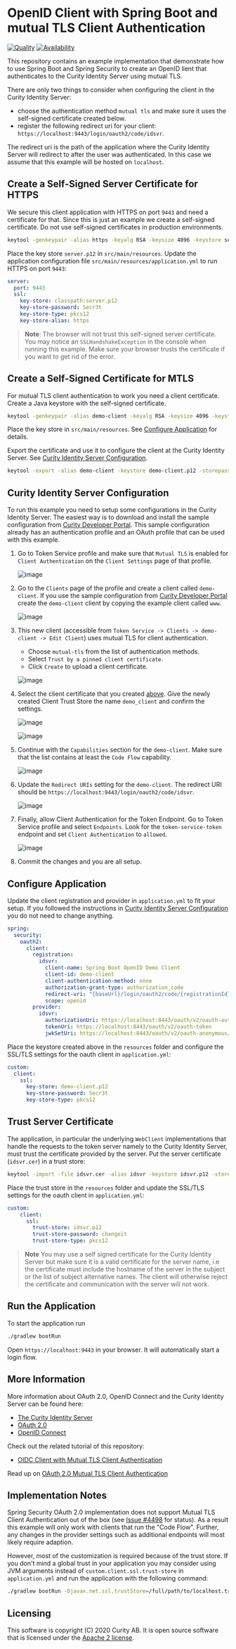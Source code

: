 # OpenID Client with Spring Boot and mutual TLS Client Authentication

[![Quality](https://img.shields.io/badge/quality-demo-red)](https://curity.io/resources/code-examples/status/)
[![Availability](https://img.shields.io/badge/availability-source-blue)](https://curity.io/resources/code-examples/status/)

This repository contains an example implementation that demonstrate how to use Spring Boot and Spring Security to create an OpenID lient that authenticates to the Curity Identity Server using mutual TLS.

There are only two things to consider when configuring the client in the Curity Identity Server:

* choose the authentication method `mutual tls` and make sure it uses the self-signed certificate created below. 
* register the following redirect uri for your client: `https://localhost:9443/login/oauth2/code/idsvr`. 

The redirect uri is the path of the application where the Curity Identity Server will redirect to after the user was authenticated. In this case we assume that this example will be hosted on `localhost`. 

## Create a Self-Signed Server Certificate for HTTPS
We secure this client application with HTTPS on port `9443` and need a certificate for that. Since this is just an example we create a self-signed certificate. Do not use self-signed certificates in production environments.

```bash
keytool -genkeypair -alias https -keyalg RSA -keysize 4096 -keystore server.p12 -storepass Secr3t -storetype pkcs12 -validity 10 -dname "CN=localhost, OU=Example, O=Curity AB, C=SE"
```
Place the key store `server.p12` in `src/main/resources`. Update the application configuration file `src/main/resources/application.yml` to run HTTPS on port `9443`:

```yaml
server:
  port: 9443
  ssl:
    key-store: classpath:server.p12
    key-store-password: Secr3t
    key-store-type: pkcs12
    key-store-alias: https
```
> **Note**: The browser will not trust this self-signed server certificate. You may notice an `SSLHandshakeException` in the console when running this example. Make sure your browser trusts the certificate if you want to get rid of the error.
    
## Create a Self-Signed Certificate for MTLS
For mutual TLS client authentication to work you need a client certificate. Create a Java keystore with the self-signed certificate.

```bash
keytool -genkeypair -alias demo-client -keyalg RSA -keysize 4096 -keystore demo-client.p12 -storepass Secr3t -storetype pkcs12 -validity 10 -dname "CN=demo-client, OU=Example, O=Curity AB, C=SE"
```

Place the key store in `src/main/resources`. See [Configure Application](#configure-application) for details.

Export the certificate and use it to configure the client at the Curity Identity Server. See [Curity Identity Server Configuration](#curity-identity-server-configuration).

```bash
keytool -export -alias demo-client -keystore demo-client.p12 -storepass Secr3t -storetype pkcs12 -file demo-client.cer
```

## Curity Identity Server Configuration
To run this example you need to setup some configurations in the Curity Identity Server. The easiest way is to download and install the sample configuration from [Curity Developer Portal](https://developer.curity.io/release/latest). This sample configuration already has an authentication profile and an OAuth profile that can be used with this example.

1. Go to Token Service profile and make sure that `Mutual TLS` is enabled for `Client Authentication` on the `Client Settings` page of that profile.

   ![image](./docs/images/profile-enable-mtls.png)
 
1. Go to the `Clients` page of the profile and create a client called `demo-client`. If you use the sample configuration from [Curity Developer Portal](https://developer.curity.io/release/latest) create the `demo-client` client by copying the example client called `www`.
   
   ![image](./docs/images/duplicate-client.png)
   
1. This new client (accessible from `Token Service -> Clients -> demo-client -> Edit Client`) uses mutual TLS for client authentication. 
   * Choose `mutual-tls` from the list of authentication methods.
   * Select `Trust by a pinned client certificate`.
   * Click `Create` to upload a client certificate.

   ![image](./docs/images/client-authentication-method.png) 

1. Select the client certificate that you created [above](#create-a-self-signed-certificate). Give the newly created Client Trust Store the name `demo_client` and confirm the settings.
   
   ![image](./docs/images/new-client-trust-store.png) 
   
   ![image](./docs/images/client-authentication-method-cert.png) 
   
1. Continue with the `Capabilities` section for the `demo-client`. Make sure that the list contains at least the `Code Flow` capability.
   
   ![image](./docs/images/client-capabilities.png)
   
1. Update the `Redirect URIs` setting for the `demo-client`. The redirect URI should be `https://localhost:9443/login/oauth2/code/idsvr`.
   
   ![image](./docs/images/client-redirect-uri.png)
   
1. Finally, allow Client Authentication for the Token Endpoint. Go to Token Service profile and select `Endpoints`. Look for the `token-service-token` endpoint and set `Client Authentication` to `allowed`.
 
   ![image](./docs/images/endpoints-client-auth.png)
          
1. Commit the changes and you are all setup.
   

## Configure Application
Update the client registration and provider in `application.yml` to fit your setup. If you followed the instructions in [Curity Identity Server Configuration](#curity-identity-server-configuration) you do not need to change anything.

```yaml
spring:
  security:
    oauth2:
      client:
        registration:
          idsvr:
            client-name: Spring Boot OpenID Demo Client
            client-id: demo-client
            client-authentication-method: none
            authorization-grant-type: authorization_code
            redirect-uri: "{baseUrl}/login/oauth2/code/{registrationId}"
            scope: openid
        provider:
          idsvr:
            authorizationUri: https://localhost:8443/oauth/v2/oauth-authorize
            tokenUri: https://localhost:8443/oauth/v2/oauth-token
            jwkSetUri: https://localhost:8443/oauth/v2/oauth-anonymous/jwks
```

Place the keystore created above in the `resources` folder and configure the SSL/TLS settings for the oauth client in `application.yml`:

```yaml
custom:
  client:
    ssl:
      key-store: demo-client.p12
      key-store-password: Secr3t
      key-store-type: pkcs12
```

## Trust Server Certificate
The application, in particular the underlying `WebClient` implementations that handle the requests to the token server namely to the Curity Identity Server, must trust the certificate provided by the server. Put the server certificate (`idsvr.cer`) in a trust store:

```bash
keytool -import -file idsvr.cer -alias idsvr -keystore idsvr.p12 -storepass changeit -storetype pkcs12 -noprompt
```

Place the trust store in the `resources` folder and update the SSL/TLS settings for the oauth client in `application.yml`:

```yaml
custom:
    client:
      ssl: 
        trust-store: idsvr.p12
        trust-store-password: changeit
        trust-store-type: pkcs12
```

> **Note** You may use a self signed certificate for the Curity Identity Server but make sure it is a valid certificate for the server name, i.e the certificate must include the hostname of the server in the subject or the list of subject alternative names. The client will otherwise reject the certificate and communication with the server will not work.

## Run the Application
To start the application run 

```bash
./gradlew bootRun
```

Open `https://localhost:9443` in your browser. It will automatically start a login flow.

## More Information
More information about OAuth 2.0, OpenID Connect and the Curity Identity Server can be found here:

* [The Curity Identity Server](https://curity.io)
* [OAuth 2.0](https://curity.io/resources/oauth/)
* [OpenID Connect](https://curity.io/resources/openid-connect/)

Check out the related tutorial of this repository:
* [OIDC Client with Mutual TLS Client Authentication](https://curity.io/resources/tutorials/howtos/writing-clients/oidc-spring-boot-mtls-auth/)

Read up on [OAuth 2.0 Mutual TLS Client Authentication](https://curity.io/resources/architect/oauth/oauth-client-authentication-mutual-tls/)

## Implementation Notes
Spring Security OAuth 2.0 implementation does not support Mutual TLS Client Authentication out of the box (see [Issue #4498](https://github.com/spring-projects/spring-security/issues/4498) for status). As a result this example will only work with clients that run the "Code Flow". Further, any changes in the provider settings such as additional endpoints will most likely require adaption. 

However, most of the customization is required because of the trust store. If you don't mind a global trust in your application you may consider using JVM arguments instead of `custom.client.ssl.trust-store` in `application.yml` and run the application with the following command:

```bash
./gradlew bootRun -Djavax.net.ssl.trustStore=/full/path/to/localhost.truststore -Djavax.net.ssl.trustStorePassword=changeit
```

## Licensing

This software is copyright (C) 2020 Curity AB. It is open source software that is licensed under the [Apache 2 license](LICENSE).
